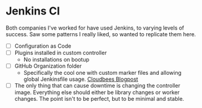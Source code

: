 # Jenkins CI

Both companies I've worked for have used Jenkins, to varying levels of success.
Saw some patterns I really liked, so wanted to replicate them here.

- [ ] Configuration as Code
- [ ] Plugins installed in custom controller
  - No installations on bootup
- [ ] GitHub Organization folder
  - Specifically the cool one with custom marker files and allowing
    global Jenkinsfile usage. [Cloudbees Blogpost](https://www.cloudbees.com/blog/ensuring-corporate-standards-pipelines-custom-marker-files)
- [ ] The only thing that can cause downtime is changing the controller image. Everything
      else should either be library changes or worker changes. The point isn't
      to be perfect, but to be minimal and stable.

